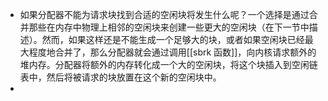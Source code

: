 - 如果分配器不能为请求块找到合适的空闲块将发生什么呢？一个选择是通过合并那些在内存中物理上相邻的空闲块来创建一些更大的空闲块（在下一节中描述）。然而，如果这样还是不能生成一个足够大的块，或者如果空闲块已经最大程度地合并了，那么分配器就会通过调用[[sbrk 函数]]，向内核请求额外的堆内存。分配器将额外的内存转化成一个大的空闲块，将这个块插入到空闲链表中，然后将被请求的块放置在这个新的空闲块中。
-